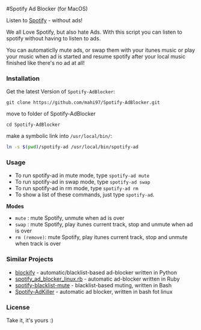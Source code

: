 #Spotify Ad Blocker (for MacOS)

Listen to [Spotify](https://www.spotify.com) - without ads!


We all Love Spotify, but also hate Ads.
With this script you can listen to spotify without having to listen to ads.

You can automaticlly mute ads, or swap them with your itunes music or play your music when ad is started and resume spotify after your local music finished like there's no ad at all!

### Installation

Get the latest Version of `Spotify-AdBlocker`:

    git clone https://github.com/mahi97/Spotify-AdBlocker.git

move to folder of Spotify-AdBlocker

    cd Spotify-AdBlocker

make a symbolic link into `/usr/local/bin/`:

```bash
ln -s $(pwd)/spotify-ad /usr/local/bin/spotify-ad
```

### Usage


* To run spotify-ad in mute mode, type `spotify-ad mute`
* To run spotify-ad in swap mode, type `spotify-ad swap`
* To run spotify-ad in rm   mode, type `spotify-ad rm`
* To show a list of these commands, just type `spotify-ad`.


**Modes**

- `mute`       : mute Spotify, unmute when ad is over
- `swap`       : mute Spotify, play itunes current track, stop and unmute when ad    is over
- `rm (remove)`: mute Spotify, play itunes current track, stop and unmute when track is over

### Similar Projects


- [blockify](https://github.com/mikar/blockify) - automatic/blacklist-based ad-blocker written in Python
- [spotify_ad_blocker_linux.rb](https://github.com/superr4y/hacks/blob/master/spotify/spotify_ad_blocker_linux.rb) - automatic ad-blocker written in Ruby
- [spotify-blacklist-mute](https://github.com/ysangkok/spotify-blacklist-mute) - blacklist-based muting, written in Bash
- [Spotify-AdKiller](https://github.com/SecUpwN/Spotify-AdKiller) - automatic ad blocker, written in bash fot linux

### License

Take it, it's yours :)